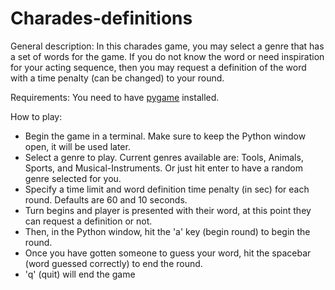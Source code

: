 # Charades-definitions

General description:
  In this charades game, you may select a genre that has a set of words for the game. If you do not know the word or need inspiration for your acting sequence, then you may request a definition of the word with a time penalty (can be changed) to your round. 

Requirements:
  You need to have [pygame](https://www.pygame.org/wiki/GettingStarted) installed. 
  
How to play:
  - Begin the game in a terminal. Make sure to keep the Python window open, it will be used later.
  - Select a genre to play. Current genres available are: Tools, Animals, Sports, and Musical-Instruments. Or just hit enter to have a random genre selected for you.
  - Specify a time limit and word definition time penalty (in sec) for each round. Defaults are 60 and 10 seconds.
  - Turn begins and player is presented with their word, at this point they can request a definition or not.
  - Then, in the Python window, hit the 'a' key (begin round) to begin the round.
  - Once you have gotten someone to guess your word, hit the spacebar (word guessed correctly) to end the round.
  - 'q' (quit) will end the game
